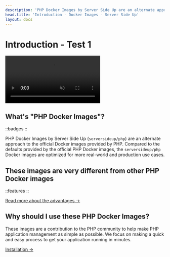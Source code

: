 ```yaml
---
description: 'PHP Docker Images by Server Side Up are an alternate approach to the official Docker images provided by PHP. Compared to the defaults provided by the official PHP Docker images, the serversideup/php Docker images are optimized for more real-world and production use cases.'
head.title: 'Introduction - Docker Images - Server Side Up'
layout: docs
---
```


# Introduction - Test 1

<video loop autoplay muted playsinline class="w-full" src="https://docker-php-public-assets.serversideup.net/docker-demo.mp4"></video>

## What's "PHP Docker Images"?
::badges
::

PHP Docker Images by Server Side Up (`serversideup/php`) are an alternate approach to the official Docker images provided by PHP. Compared to the defaults provided by the official PHP Docker images, the `serversideup/php` Docker images are optimized for more real-world and production use cases.

## These images are very different from other PHP Docker images
::features
::

[Read more about the advantages →](/docs/getting-started/these-images-vs-others)

## Why should I use these PHP Docker Images?
These images are a contribution to the PHP community to help make PHP application management as simple as possible. We focus on making a quick and easy process to get your application running in minutes.

[Installation →](/docs/getting-started/installation)